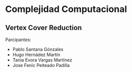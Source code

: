 # Complejidad Computacional

## Vertex Cover Reduction

Parcipantes:
- Pablo Santana Gónzales
- Hugo Hernádez Martín
- Tania Evora Vargas Martinez
- Jose Fenic Peiteado Padilla
